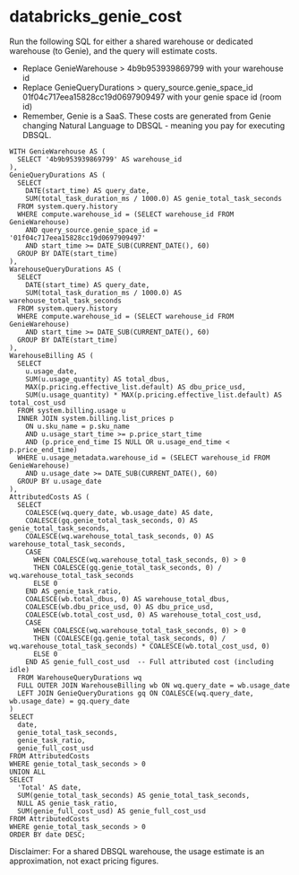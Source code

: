 # databricks_genie_cost
Run the following SQL for either a shared warehouse or dedicated warehouse (to Genie), and the query will estimate costs.

- Replace GenieWarehouse > 4b9b953939869799 with your warehouse id
- Replace GenieQueryDurations > query_source.genie_space_id 01f04c717eea15828cc19d0697909497 with your genie space id (room id)
- Remember, Genie is a SaaS. These costs are generated from Genie changing Natural Language to DBSQL - meaning you pay for executing DBSQL.
  
```
WITH GenieWarehouse AS (
  SELECT '4b9b953939869799' AS warehouse_id 
),
GenieQueryDurations AS (
  SELECT
    DATE(start_time) AS query_date,
    SUM(total_task_duration_ms / 1000.0) AS genie_total_task_seconds
  FROM system.query.history
  WHERE compute.warehouse_id = (SELECT warehouse_id FROM GenieWarehouse)
    AND query_source.genie_space_id = '01f04c717eea15828cc19d0697909497'
    AND start_time >= DATE_SUB(CURRENT_DATE(), 60)
  GROUP BY DATE(start_time)
),
WarehouseQueryDurations AS (
  SELECT
    DATE(start_time) AS query_date,
    SUM(total_task_duration_ms / 1000.0) AS warehouse_total_task_seconds
  FROM system.query.history
  WHERE compute.warehouse_id = (SELECT warehouse_id FROM GenieWarehouse)
    AND start_time >= DATE_SUB(CURRENT_DATE(), 60)
  GROUP BY DATE(start_time)
),
WarehouseBilling AS (
  SELECT
    u.usage_date,
    SUM(u.usage_quantity) AS total_dbus,
    MAX(p.pricing.effective_list.default) AS dbu_price_usd,
    SUM(u.usage_quantity) * MAX(p.pricing.effective_list.default) AS total_cost_usd
  FROM system.billing.usage u
  INNER JOIN system.billing.list_prices p
    ON u.sku_name = p.sku_name
    AND u.usage_start_time >= p.price_start_time
    AND (p.price_end_time IS NULL OR u.usage_end_time < p.price_end_time)
  WHERE u.usage_metadata.warehouse_id = (SELECT warehouse_id FROM GenieWarehouse)
    AND u.usage_date >= DATE_SUB(CURRENT_DATE(), 60)
  GROUP BY u.usage_date
),
AttributedCosts AS (
  SELECT
    COALESCE(wq.query_date, wb.usage_date) AS date,
    COALESCE(gq.genie_total_task_seconds, 0) AS genie_total_task_seconds,
    COALESCE(wq.warehouse_total_task_seconds, 0) AS warehouse_total_task_seconds,
    CASE
      WHEN COALESCE(wq.warehouse_total_task_seconds, 0) > 0
      THEN COALESCE(gq.genie_total_task_seconds, 0) / wq.warehouse_total_task_seconds
      ELSE 0
    END AS genie_task_ratio,
    COALESCE(wb.total_dbus, 0) AS warehouse_total_dbus,
    COALESCE(wb.dbu_price_usd, 0) AS dbu_price_usd,
    COALESCE(wb.total_cost_usd, 0) AS warehouse_total_cost_usd,
    CASE
      WHEN COALESCE(wq.warehouse_total_task_seconds, 0) > 0
      THEN (COALESCE(gq.genie_total_task_seconds, 0) / wq.warehouse_total_task_seconds) * COALESCE(wb.total_cost_usd, 0)
      ELSE 0
    END AS genie_full_cost_usd  -- Full attributed cost (including idle)
  FROM WarehouseQueryDurations wq
  FULL OUTER JOIN WarehouseBilling wb ON wq.query_date = wb.usage_date
  LEFT JOIN GenieQueryDurations gq ON COALESCE(wq.query_date, wb.usage_date) = gq.query_date
)
SELECT
  date,
  genie_total_task_seconds,
  genie_task_ratio,
  genie_full_cost_usd
FROM AttributedCosts
WHERE genie_total_task_seconds > 0
UNION ALL
SELECT
  'Total' AS date,
  SUM(genie_total_task_seconds) AS genie_total_task_seconds,
  NULL AS genie_task_ratio,  
  SUM(genie_full_cost_usd) AS genie_full_cost_usd
FROM AttributedCosts
WHERE genie_total_task_seconds > 0
ORDER BY date DESC;
```
Disclaimer: For a shared DBSQL warehouse, the usage estimate is an approximation, not exact pricing figures.
